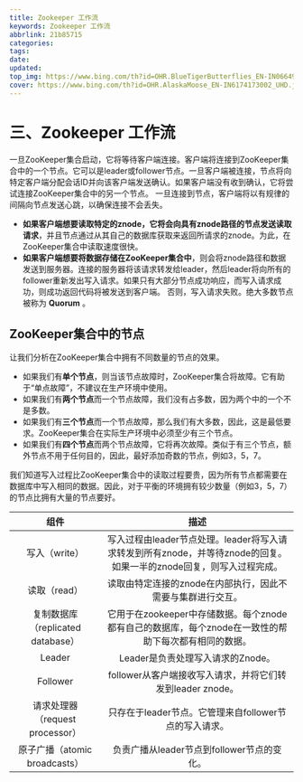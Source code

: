 ```yaml
---
title: Zookeeper 工作流
keywords: Zookeeper 工作流
abbrlink: 21b85715
categories:
tags:
date:
updated:
top_img: https://www.bing.com/th?id=OHR.BlueTigerButterflies_EN-IN0664966797_UHD.jpg
cover: https://www.bing.com/th?id=OHR.AlaskaMoose_EN-IN6174173002_UHD.jpg
---
```

# 三、Zookeeper 工作流

一旦ZooKeeper集合启动，它将等待客户端连接。客户端将连接到ZooKeeper集合中的一个节点。它可以是leader或follower节点。一旦客户端被连接，节点将向特定客户端分配会话ID并向该客户端发送确认。如果客户端没有收到确认，它将尝试连接ZooKeeper集合中的另一个节点。 一旦连接到节点，客户端将以有规律的间隔向节点发送心跳，以确保连接不会丢失。

- **如果客户端想要读取特定的znode，**它将会向具有znode路径的节点发送**读取请求**，并且节点通过从其自己的数据库获取来返回所请求的znode。为此，在ZooKeeper集合中读取速度很快。
- **如果客户端想要将数据存储在ZooKeeper集合中**，则会将znode路径和数据发送到服务器。连接的服务器将该请求转发给leader，然后leader将向所有的follower重新发出写入请求。如果只有大部分节点成功响应，而写入请求成功，则成功返回代码将被发送到客户端。 否则，写入请求失败。绝大多数节点被称为 **Quorum** 。

## ZooKeeper集合中的节点

让我们分析在ZooKeeper集合中拥有不同数量的节点的效果。

- 如果我们有**单个节点**，则当该节点故障时，ZooKeeper集合将故障。它有助于“单点故障”，不建议在生产环境中使用。
- 如果我们有**两个节点**而一个节点故障，我们没有占多数，因为两个中的一个不是多数。
- 如果我们有**三个节点**而一个节点故障，那么我们有大多数，因此，这是最低要求。ZooKeeper集合在实际生产环境中必须至少有三个节点。
- 如果我们有**四个节点**而两个节点故障，它将再次故障。类似于有三个节点，额外节点不用于任何目的，因此，最好添加奇数的节点，例如3，5，7。

我们知道写入过程比ZooKeeper集合中的读取过程要贵，因为所有节点都需要在数据库中写入相同的数据。因此，对于平衡的环境拥有较少数量（例如3，5，7）的节点比拥有大量的节点要好。

|               组件                |                             描述                             |
| :-------------------------------: | :----------------------------------------------------------: |
|           写入（write）           | 写入过程由leader节点处理。leader将写入请求转发到所有znode，并等待znode的回复。如果一半的znode回复，则写入过程完成。 |
|           读取（read）            | 读取由特定连接的znode在内部执行，因此不需要与集群进行交互。  |
| 复制数据库（replicated database） | 它用于在zookeeper中存储数据。每个znode都有自己的数据库，每个znode在一致性的帮助下每次都有相同的数据。 |
|              Leader               |              Leader是负责处理写入请求的Znode。               |
|             Follower              |  follower从客户端接收写入请求，并将它们转发到leader znode。  |
|  请求处理器（request processor）  |    只存在于leader节点。它管理来自follower节点的写入请求。    |
|   原子广播（atomic broadcasts）   |          负责广播从leader节点到follower节点的变化。          |